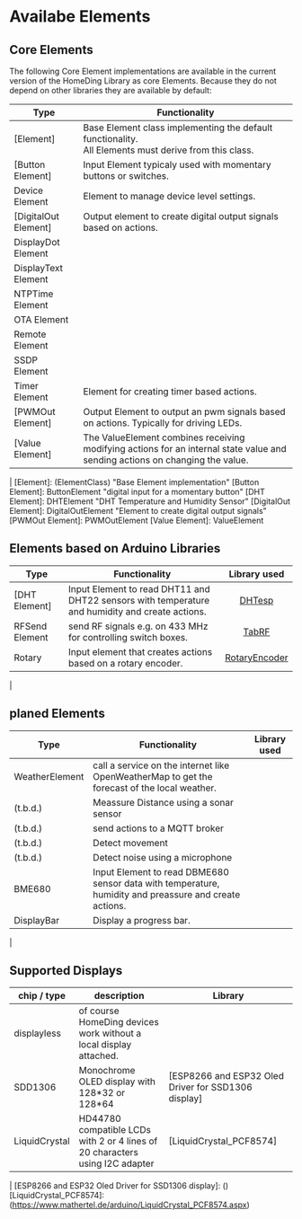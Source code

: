 # Availabe Elements

## Core Elements

The following Core Element implementations are available in the current version of the HomeDing Library as core Elements.
Because they do not depend on other libraries they are available by default:

| Type                 | Functionality
| -----------------    | -------------
| [Element]            | Base Element class implementing the default functionality. <br /> All Elements must derive from this class.
| [Button Element]     | Input Element typicaly used with momentary buttons or switches.
| Device Element       | Element to manage device level settings.
| [DigitalOut Element] | Output element to create digital output signals based on actions.
| DisplayDot Element   |      
| DisplayText Element  |      
| NTPTime Element      |      
| OTA Element          |      
| Remote Element       |      
| SSDP Element         |      
| Timer Element        | Element for creating timer based actions.
| [PWMOut Element]     | Output Element to output an pwm signals based on actions. Typically for driving LEDs.
| [Value Element]      | The ValueElement combines receiving modifying actions for an internal state value and sending actions on changing the value.
|
[Element]: (ElementClass) "Base Element implementation"
[Button Element]: ButtonElement "digital input for a momentary button"
[DHT Element]: DHTElement "DHT Temperature and Humidity Sensor"
[DigitalOut Element]: DigitalOutElement "Element to create digital output signals"
[PWMOut Element]: PWMOutElement
[Value Element]: ValueElement

## Elements based on Arduino Libraries

| Type                | Functionality | Library used |
| -----------------   | ------------- | :----------: |
| [DHT Element]       | Input Element to read DHT11 and DHT22 sensors with temperature and humidity and create actions. | [DHTesp]
| RFSend Element      | send RF signals e.g. on 433 MHz for controlling switch boxes. | [TabRF]
| Rotary              | Input element that creates actions based on a rotary encoder. | [RotaryEncoder]
|

[DHTesp]: https://github.com/beegee-tokyo/DHTesp "DHT library for ESP boards."
[TabRF]: https://github.com/mathertel/tabrf "Table driven RF library"
[RotaryEncoder]: http://www.mathertel.de/Arduino/RotaryEncoderLibrary.aspx "A library for using a rotary encoder as an input."


## planed Elements

| Type                | Functionality | Library used |
| -----------------   | ------------- | :----------: |
| WeatherElement      | call a service on the internet like OpenWeatherMap to get the forecast of the local weather. |
| (t.b.d.)            | Meassure Distance using a sonar sensor |
| (t.b.d.)            | send actions to a MQTT broker |
| (t.b.d.)            | Detect movement
| (t.b.d.)            | Detect noise using a microphone |
| BME680              | Input Element to read DBME680 sensor data with temperature, humidity and preassure and create actions.
| DisplayBar | Display a progress bar.
|

## Supported Displays

| chip / type   | description  | Library      |
| ------------  | ------------ | ------------ |
| displayless   | of course HomeDing devices work without a local display attached. |   |
| SDD1306       | Monochrome OLED display with 128\*32 or 128\*64 | [ESP8266 and ESP32 Oled Driver for SSD1306 display]  |
| LiquidCrystal | HD44780 compatible LCDs with 2 or 4 lines of 20 characters using I2C adapter | [LiquidCrystal_PCF8574] |
|
[ESP8266 and ESP32 Oled Driver for SSD1306 display]: ()
[LiquidCrystal_PCF8574]: (https://www.mathertel.de/arduino/LiquidCrystal_PCF8574.aspx)
